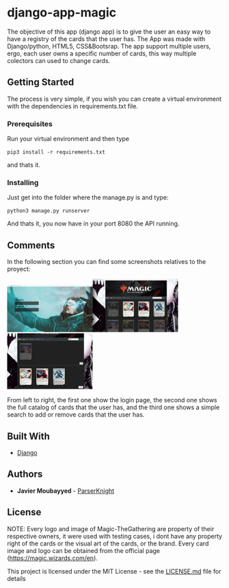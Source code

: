 # django-app-magic

The objective of this app (django app) is to give the user an easy way to have a registry of the cards that the user has. The App was made with Django/python, HTML5, CSS&Bootsrap.
The app support multiple users, ergo, each user owns a specific number of cards, this way multiple colectors can used to change cards.

## Getting Started

The process is very simple, if you wish you can create a virtual environment with the dependencies in requirements.txt file.

### Prerequisites

Run your virtual environment and then type

```
pip3 install -r requirements.txt

```
and thats it.

### Installing

Just get into the folder where the manage.py is and type:

```
python3 manage.py runserver
```

And thats it, you now have in your port 8080 the API running.

## Comments

In the following section you can find some screenshots relatives to the proyect:

<img src="https://github.com/ParserKnight/django-app-magic/blob/master/images/img3.png" width="200"><img src="https://github.com/ParserKnight/django-app-magic/blob/master/images/img2.png" width="200"><img src="https://github.com/ParserKnight/django-app-magic/blob/master/images/img1.png" width="200">

From left to right, the first one show the login page, the second one shows the full catalog of cards that the user has, and the third one shows a simple search to add or remove cards that the user has.

## Built With

* [Django](https://www.django-rest-framework.org/)

## Authors

* **Javier Moubayyed** - [ParserKnight](https://github.com/ParserKnight)

## License

NOTE: Every logo and image of Magic-TheGathering are property of their respective owners, it were used with testing cases, i dont have any property right of the cards or the visual art of the cards, or the brand. Every card image and logo can be obtained from the official page (https://magic.wizards.com/en). 

This project is licensed under the MIT License - see the [LICENSE.md](LICENSE.md) file for details


